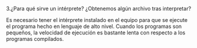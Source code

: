 3.¿Para qué sirve un intérprete? ¿Obtenemos algún archivo tras interpretar?



Es necesario tener el intérprete instalado en el equipo para que se ejecute el programa hecho en lenguaje de alto nivel. Cuando los programas son pequeños, la velocidad de ejecución es bastante lenta con respecto a los programas compilados.
